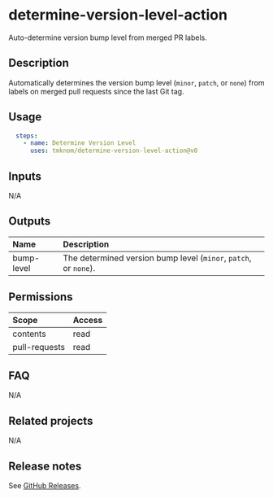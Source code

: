 # determine-version-level-action

Auto-determine version bump level from merged PR labels.

<!-- actdocs start -->

## Description

Automatically determines the version bump level (`minor`, `patch`, or `none`)
from labels on merged pull requests since the last Git tag.

## Usage

```yaml
  steps:
    - name: Determine Version Level
      uses: tmknom/determine-version-level-action@v0
```

## Inputs

N/A

## Outputs

| Name | Description |
| :--- | :---------- |
| bump-level | The determined version bump level (`minor`, `patch`, or `none`). |

<!-- actdocs end -->

## Permissions

| Scope         | Access |
| :------------ | :----- |
| contents      | read   |
| pull-requests | read   |

## FAQ

N/A

## Related projects

N/A

## Release notes

See [GitHub Releases][releases].

[releases]: https://github.com/tmknom/determine-version-level-action/releases
